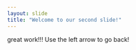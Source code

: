 ```yaml
---
layout: slide
title: "Welcome to our second slide!"
---
```

great work!!!
Use the left arrow to go back!
